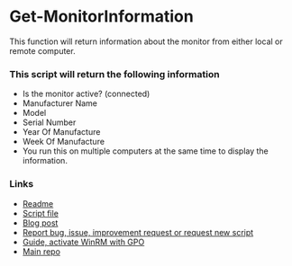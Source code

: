 ﻿# Get-MonitorInformation
This function will return information about the monitor from either local or remote computer.   
### This script will return the following information
- Is the monitor active? (connected)
- Manufacturer Name
- Model
- Serial Number
- Year Of Manufacture
- Week Of Manufacture
- You run this on multiple computers at the same time to display the information.

### Links
- [Readme](https://github.com/rstolpe/PowerShell-Scripts/blob/main/Windows/Get-MonitorInformation.md)  
- [Script file](https://github.com/rstolpe/PowerShell-Scripts/blob/main/Windows/Get-MonitorInformation.ps1)
- [Blog post](https://stolpe.io/information-about-connected-monitor/)
- [Report bug, issue, improvement request or request new script](https://github.com/rstolpe/PowerShell-Scripts/issues/new/choose)
- [Guide, activate WinRM with GPO](https://stolpe.io/enable-winrm-with-gpo/)
- [Main repo](https://github.com/rstolpe/PowerShell-Scripts)